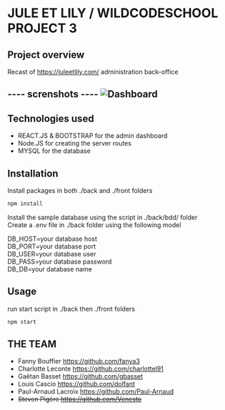 # JULE ET LILY / WILDCODESCHOOL PROJECT 3 

## Project overview
Recast of https://juleetlily.com/ administration back-office

---- screnshots ----
![Dashboard](https://github.com/WildCodeSchool/Paris-0919-P3-Jule-et-Lily/screenshots/dashboard_jule_et_lily.png)
----

## Technologies used 
- REACT.JS & BOOTSTRAP for the admin dashboard
- Node.JS for creating the server routes
- MYSQL for the database

## Installation
Install packages in both ./back and ./front folders
```bash
npm install 
```

Install the sample database using the script in ./back/bdd/ folder \
Create a .env file in ./back folder using the following model 


DB_HOST=your database host \
DB_PORT=your database port \
DB_USER=your database user \
DB_PASS=your database password \
DB_DB=your database name 


## Usage
run start script in ./back then ./front folders
```bash
npm start
```

## THE TEAM
- Fanny Bouffier https://github.com/fanya3
- Charlotte Leconte https://github.com/charlottel91
- Gaëtan Basset https://github.com/gbasset
- Louis Cascio https://github.com/dolfant
- Paul-Arnaud Lacroix https://github.com/Paul-Arnaud
- ~~Steven Pigère https://github.com/Venesto~~